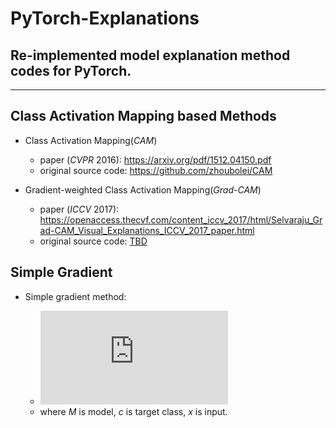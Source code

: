 # PyTorch-Explanations

## Re-implemented model explanation method codes for PyTorch.

---

## Class Activation Mapping based Methods
- Class Activation Mapping(*CAM*)
  - paper (*CVPR* 2016): https://arxiv.org/pdf/1512.04150.pdf
  - original source code: https://github.com/zhoubolei/CAM

- Gradient-weighted Class Activation Mapping(*Grad-CAM*)
  - paper (*ICCV* 2017): https://openaccess.thecvf.com/content_iccv_2017/html/Selvaraju_Grad-CAM_Visual_Explanations_ICCV_2017_paper.html
  - original source code: <u>TBD</u>

## Simple Gradient

- Simple gradient method:

  - ![](https://latex.codecogs.com/gif.latex?%5Cfrac%7B%5Cpartial%20M%28x%29_%7Bc%7D%7D%7B%5Cpartial%20x%7D)
  - where *M* is model, *c* is target class, *x* is input.


